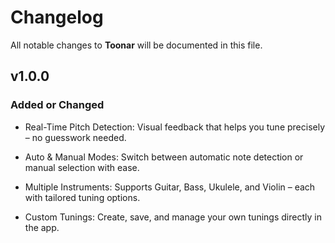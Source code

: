 # Changelog

All notable changes to **Toonar** will be documented in this file.

## v1.0.0

### Added or Changed

- Real-Time Pitch Detection: Visual feedback that helps you tune precisely – no guesswork needed.

- Auto & Manual Modes: Switch between automatic note detection or manual selection with ease.

- Multiple Instruments: Supports Guitar, Bass, Ukulele, and Violin – each with tailored tuning options.

- Custom Tunings: Create, save, and manage your own tunings directly in the app.
